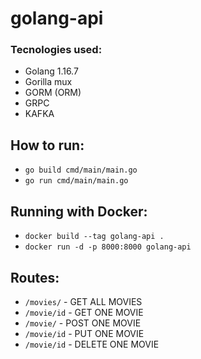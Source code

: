 # golang-api

### Tecnologies used:
- Golang 1.16.7
- Gorilla mux
- GORM (ORM)
- GRPC
- KAFKA


## How to run:

- `go build cmd/main/main.go`
- `go run cmd/main/main.go`

## Running with Docker:
- `docker build --tag golang-api .`
- `docker run -d -p 8000:8000 golang-api`

## Routes:
- `/movies/` - GET ALL MOVIES
- `/movie/id` - GET ONE MOVIE
- `/movie/` -  POST ONE MOVIE
- `/movie/id` - PUT ONE MOVIE
- `/movie/id` - DELETE ONE MOVIE